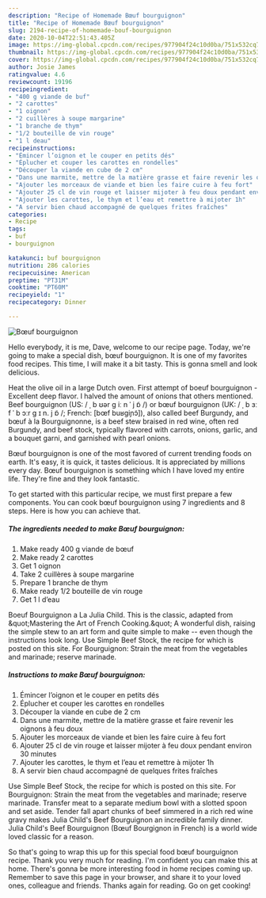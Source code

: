 ```yaml
---
description: "Recipe of Homemade Bœuf bourguignon"
title: "Recipe of Homemade Bœuf bourguignon"
slug: 2194-recipe-of-homemade-bouf-bourguignon
date: 2020-10-04T22:51:43.405Z
image: https://img-global.cpcdn.com/recipes/977904f24c10d0ba/751x532cq70/boeuf-bourguignon-photo-principale-de-la-recette.jpg
thumbnail: https://img-global.cpcdn.com/recipes/977904f24c10d0ba/751x532cq70/boeuf-bourguignon-photo-principale-de-la-recette.jpg
cover: https://img-global.cpcdn.com/recipes/977904f24c10d0ba/751x532cq70/boeuf-bourguignon-photo-principale-de-la-recette.jpg
author: Josie James
ratingvalue: 4.6
reviewcount: 19196
recipeingredient:
- "400 g viande de buf"
- "2 carottes"
- "1 oignon"
- "2 cuillères à soupe margarine"
- "1 branche de thym"
- "1/2 bouteille de vin rouge"
- "1 l deau"
recipeinstructions:
- "Émincer l’oignon et le couper en petits dés"
- "Éplucher et couper les carottes en rondelles"
- "Découper la viande en cube de 2 cm"
- "Dans une marmite, mettre de la matière grasse et faire revenir les oignons à feu doux"
- "Ajouter les morceaux de viande et bien les faire cuire à feu fort"
- "Ajouter 25 cl de vin rouge et laisser mijoter à feu doux pendant environ 30 minutes"
- "Ajouter les carottes, le thym et l’eau et remettre à mijoter 1h"
- "A servir bien chaud accompagné de quelques frites fraîches"
categories:
- Recipe
tags:
- buf
- bourguignon

katakunci: buf bourguignon 
nutrition: 286 calories
recipecuisine: American
preptime: "PT31M"
cooktime: "PT60M"
recipeyield: "1"
recipecategory: Dinner

---
```



![Bœuf bourguignon](https://img-global.cpcdn.com/recipes/977904f24c10d0ba/751x532cq70/boeuf-bourguignon-photo-principale-de-la-recette.jpg)

Hello everybody, it is me, Dave, welcome to our recipe page. Today, we're going to make a special dish, bœuf bourguignon. It is one of my favorites food recipes. This time, I will make it a bit tasty. This is gonna smell and look delicious.

Heat the olive oil in a large Dutch oven. First attempt of boeuf bourguignon - Excellent deep flavor. I halved the amount of onions that others mentioned. Beef bourguignon (US: / ˌ b ʊər ɡ iː n ˈ j ɒ̃ /) or bœuf bourguignon (UK: / ˌ b ɜː f ˈ b ɔːr ɡ ɪ n. j ɒ̃ /; French: [bœf buʁɡiɲɔ̃]), also called beef Burgundy, and bœuf à la Bourguignonne, is a beef stew braised in red wine, often red Burgundy, and beef stock, typically flavored with carrots, onions, garlic, and a bouquet garni, and garnished with pearl onions.

Bœuf bourguignon is one of the most favored of current trending foods on earth. It's easy, it is quick, it tastes delicious. It is appreciated by millions every day. Bœuf bourguignon is something which I have loved my entire life. They're fine and they look fantastic.


To get started with this particular recipe, we must first prepare a few components. You can cook bœuf bourguignon using 7 ingredients and 8 steps. Here is how you can achieve that.

<!--inarticleads1-->

##### The ingredients needed to make Bœuf bourguignon:

1. Make ready 400 g viande de bœuf
1. Make ready 2 carottes
1. Get 1 oignon
1. Take 2 cuillères à soupe margarine
1. Prepare 1 branche de thym
1. Make ready 1/2 bouteille de vin rouge
1. Get 1 l d’eau


Boeuf Bourguignon a La Julia Child. This is the classic, adapted from &amp;quot;Mastering the Art of French Cooking.&amp;quot; A wonderful dish, raising the simple stew to an art form and quite simple to make -- even though the instructions look long. Use Simple Beef Stock, the recipe for which is posted on this site. For Bourguignon: Strain the meat from the vegetables and marinade; reserve marinade. 

<!--inarticleads2-->

##### Instructions to make Bœuf bourguignon:

1. Émincer l’oignon et le couper en petits dés
1. Éplucher et couper les carottes en rondelles
1. Découper la viande en cube de 2 cm
1. Dans une marmite, mettre de la matière grasse et faire revenir les oignons à feu doux
1. Ajouter les morceaux de viande et bien les faire cuire à feu fort
1. Ajouter 25 cl de vin rouge et laisser mijoter à feu doux pendant environ 30 minutes
1. Ajouter les carottes, le thym et l’eau et remettre à mijoter 1h
1. A servir bien chaud accompagné de quelques frites fraîches


Use Simple Beef Stock, the recipe for which is posted on this site. For Bourguignon: Strain the meat from the vegetables and marinade; reserve marinade. Transfer meat to a separate medium bowl with a slotted spoon and set aside. Tender fall apart chunks of beef simmered in a rich red wine gravy makes Julia Child&#39;s Beef Bourguignon an incredible family dinner. Julia Child&#39;s Beef Bourguignon (Bœuf Bourgignon in French) is a world wide loved classic for a reason. 

So that's going to wrap this up for this special food bœuf bourguignon recipe. Thank you very much for reading. I'm confident you can make this at home. There's gonna be more interesting food in home recipes coming up. Remember to save this page in your browser, and share it to your loved ones, colleague and friends. Thanks again for reading. Go on get cooking!
